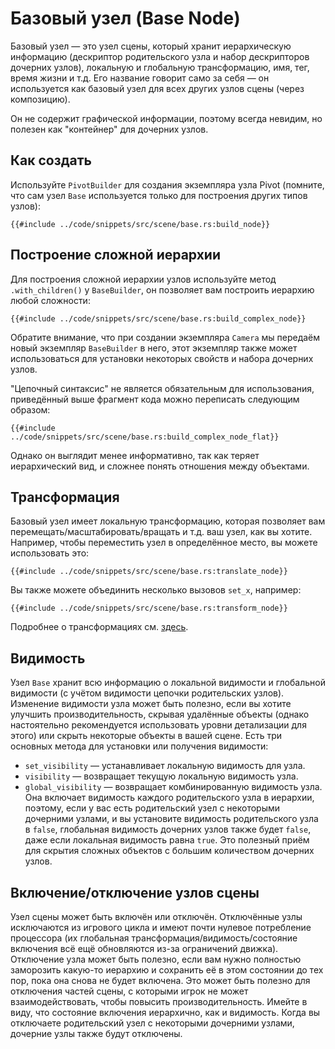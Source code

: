 # Базовый узел (Base Node)

Базовый узел — это узел сцены, который хранит иерархическую информацию (дескриптор родительского узла и набор дескрипторов дочерних узлов), локальную и глобальную трансформацию, имя, тег, время жизни и т.д. Его название говорит само за себя — он используется как базовый узел для всех других узлов сцены (через композицию).

Он не содержит графической информации, поэтому всегда невидим, но полезен как "контейнер" для дочерних узлов.

## Как создать

Используйте `PivotBuilder` для создания экземпляра узла Pivot (помните, что сам узел `Base` используется только для построения других типов узлов):

```rust,no_run
{{#include ../code/snippets/src/scene/base.rs:build_node}}
```

## Построение сложной иерархии

Для построения сложной иерархии узлов используйте метод `.with_children()` у `BaseBuilder`, он позволяет вам построить иерархию любой сложности:

```rust,no_run
{{#include ../code/snippets/src/scene/base.rs:build_complex_node}}
```

Обратите внимание, что при создании экземпляра `Camera` мы передаём новый экземпляр `BaseBuilder` в него, этот экземпляр также может использоваться для установки некоторых свойств и набора дочерних узлов.

"Цепочный синтаксис" не является обязательным для использования, приведённый выше фрагмент кода можно переписать следующим образом:

```rust,no_run
{{#include ../code/snippets/src/scene/base.rs:build_complex_node_flat}}
```

Однако он выглядит менее информативно, так как теряет иерархический вид, и сложнее понять отношения между объектами.

## Трансформация

Базовый узел имеет локальную трансформацию, которая позволяет вам перемещать/масштабировать/вращать и т.д. ваш узел, как вы хотите. Например, чтобы переместить узел в определённое место, вы можете использовать это:

```rust,no_run
{{#include ../code/snippets/src/scene/base.rs:translate_node}}
```

Вы также можете объединить несколько вызовов `set_x`, например:

```rust,no_run
{{#include ../code/snippets/src/scene/base.rs:transform_node}}
```

Подробнее о трансформациях см. [здесь](./transform.md).

## Видимость

Узел `Base` хранит всю информацию о локальной видимости и глобальной видимости (с учётом видимости цепочки родительских узлов). Изменение видимости узла может быть полезно, если вы хотите улучшить производительность, скрывая удалённые объекты (однако настоятельно рекомендуется использовать уровни детализации для этого) или скрыть некоторые объекты в вашей сцене. Есть три основных метода для установки или получения видимости:

- `set_visibility` — устанавливает локальную видимость для узла.
- `visibility` — возвращает текущую локальную видимость узла.
- `global_visibility` — возвращает комбинированную видимость узла. Она включает видимость каждого родительского узла в иерархии, поэтому, если у вас есть родительский узел с некоторыми дочерними узлами, и вы установите видимость родительского узла в `false`, глобальная видимость дочерних узлов также будет `false`, даже если локальная видимость равна `true`. Это полезный приём для скрытия сложных объектов с большим количеством дочерних узлов.

## Включение/отключение узлов сцены

Узел сцены может быть включён или отключён. Отключённые узлы исключаются из игрового цикла и имеют почти нулевое потребление процессора (их глобальная трансформация/видимость/состояние включения всё ещё обновляются из-за ограничений движка). Отключение узла может быть полезно, если вам нужно полностью заморозить какую-то иерархию и сохранить её в этом состоянии до тех пор, пока она снова не будет включена. Это может быть полезно для отключения частей сцены, с которыми игрок не может взаимодействовать, чтобы повысить производительность. Имейте в виду, что состояние включения иерархично, как и видимость. Когда вы отключаете родительский узел с некоторыми дочерними узлами, дочерние узлы также будут отключены.